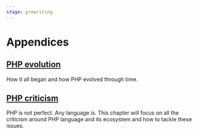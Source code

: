 ```yaml
---
stage: prewriting
---
```


# Appendices

## [PHP evolution](/php/appendices/evolution.md)

How it all began and how PHP evolved through time.

## [PHP criticism](/php/appendices/criticism.md)

PHP is not perfect. Any language is. This chapter will focus on all the criticism
around PHP language and its ecosystem and how to tackle these issues.
